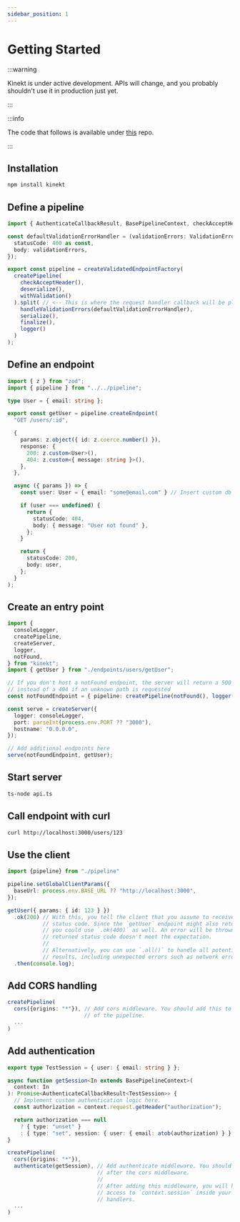 ```yaml
---
sidebar_position: 1
---
```


# Getting Started

:::warning

Kinekt is under active development. APIs will change, and you probably shouldn't use it in production just yet.

:::

:::info

The code that follows is available under [this](https://github.com/simplicity/try-kinekt-with-node) repo.

:::

## Installation

```bash npm2yarn
npm install kinekt
```

## Define a pipeline

```TypeScript title="./pipeline.ts"
import { AuthenticateCallbackResult, BasePipelineContext, checkAcceptHeader, createPipeline, createValidatedEndpointFactory, deserialize, finalize, handleValidationErrors, logger, serialize, ValidationErrors, withValidation, } from "kinekt";

const defaultValidationErrorHandler = (validationErrors: ValidationErrors) => ({
  statusCode: 400 as const,
  body: validationErrors,
});

export const pipeline = createValidatedEndpointFactory(
  createPipeline(
    checkAcceptHeader(),
    deserialize(),
    withValidation()
  ).split( // <-- This is where the request handler callback will be placed
    handleValidationErrors(defaultValidationErrorHandler),
    serialize(),
    finalize(),
    logger()
  )
);
```

## Define an endpoint

```TypeScript title="./getUser.ts"
import { z } from "zod";
import { pipeline } from "../../pipeline";

type User = { email: string };

export const getUser = pipeline.createEndpoint(
  "GET /users/:id",

  {
    params: z.object({ id: z.coerce.number() }),
    response: {
      200: z.custom<User>(),
      404: z.custom<{ message: string }>(),
    },
  },

  async ({ params }) => {
    const user: User = { email: "some@email.com" } // Insert custom db fetching logic here

    if (user === undefined) {
      return {
        statusCode: 404,
        body: { message: "User not found" },
      };
    }

    return {
      statusCode: 200,
      body: user,
    };
  }
);
```

## Create an entry point

```TypeScript title="./api.ts"
import {
  consoleLogger,
  createPipeline,
  createServer,
  logger,
  notFound,
} from "kinekt";
import { getUser } from "./endpoints/users/getUser";

// If you don't host a notFound endpoint, the server will return a 500 error
// instead of a 404 if an unknown path is requested
const notFoundEndpoint = { pipeline: createPipeline(notFound(), logger()) };

const serve = createServer({
  logger: consoleLogger,
  port: parseInt(process.env.PORT ?? "3000"),
  hostname: "0.0.0.0",
});

// Add additional endpoints here
serve(notFoundEndpoint, getUser);

```

## Start server

```bash
ts-node api.ts
```

## Call endpoint with curl

```bash
curl http://localhost:3000/users/123
```

## Use the client

```TypeScript title="./client.ts"
import {pipeline} from "./pipeline"

pipeline.setGlobalClientParams({
  baseUrl: process.env.BASE_URL ?? "http://localhost:3000",
});

getUser({ params: { id: 123 } })
  .ok(200) // With this, you tell the client that you assume to receive a 200
           // status code. Since the `getUser` endpoint might also return 404,
           // you could use `.ok(400)` as well. An error will be thrown if the
           // returned status code doesn't meet the expectation.
           //
           // Alternatively, you can use `.all()` to handle all potential
           // results, including unexpected errors such as network errors.
  .then(console.log);
```

## Add CORS handling

```TypeScript title="./pipeline.ts"
createPipeline(
  cors({origins: "*"}), // Add cors middleware. You should add this to the top
                        // of the pipeline.
  ...
)
```

## Add authentication

```TypeScript title="./pipeline.ts"
export type TestSession = { user: { email: string } };

async function getSession<In extends BasePipelineContext>(
  context: In
): Promise<AuthenticateCallbackResult<TestSession>> {
  // Implement custom authentication logic here.
  const authorization = context.request.getHeader("authorization");

  return authorization === null
    ? { type: "unset" }
    : { type: "set", session: { user: { email: atob(authorization) } } };
}

createPipeline(
  cors({origins: "*"}),
  authenticate(getSession), // Add authenticate middleware. You should add this
                            // after the cors middleware.
                            //
                            // After adding this middleware, you will have
                            // access to `context.session` inside your request
                            // handlers.
  ...
)
```
